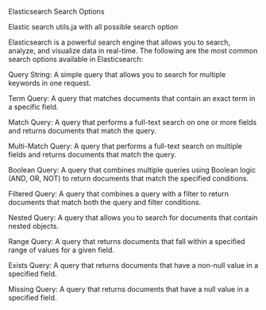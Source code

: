 Elasticsearch Search Options



Elastic search utils.ja with all possible search option 

Elasticsearch is a powerful search engine that allows you to search, analyze, and visualize data in real-time. The following are the most common search options available in Elasticsearch:

Query String: A simple query that allows you to search for multiple keywords in one request.

Term Query: A query that matches documents that contain an exact term in a specific field.

Match Query: A query that performs a full-text search on one or more fields and returns documents that match the query.

Multi-Match Query: A query that performs a full-text search on multiple fields and returns documents that match the query.

Boolean Query: A query that combines multiple queries using Boolean logic (AND, OR, NOT) to return documents that match the specified conditions.

Filtered Query: A query that combines a query with a filter to return documents that match both the query and filter conditions.

Nested Query: A query that allows you to search for documents that contain nested objects.

Range Query: A query that returns documents that fall within a specified range of values for a given field.

Exists Query: A query that returns documents that have a non-null value in a specified field.

Missing Query: A query that returns documents that have a null value in a specified field.
